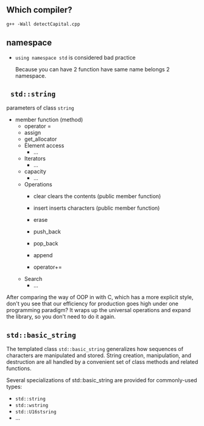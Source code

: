 ## Which compiler?
` g++ -Wall detectCapital.cpp `

## namespace
* `using namespace std` is considered bad practice

  Because you can have 2 function have same name belongs 2 namespace.
## ` std::string`
parameters of class `string`
* member function (method)
  * operator =
  * assign
  * get_allocator
  * Element access
    * ...
  * Iterators
    * ...
  * capacity
    * ...
  * Operations
    * clear clears the contents (public member function)
    * insert inserts characters (public member function)
    * erase
    * push_back

    * pop_back
    * append
    * operator+=
  * Search
    * ...

After comparing the way of OOP in with C, which has a more explicit style, don't you see that our efficiency for production goes high under one programming paradigm? It wraps up the universal operations and expand the library, so you don't need to do it again.

## `std::basic_string`

  The templated class `std::basic_string` generalizes how sequences of characters are manipulated and stored. String creation, manipulation, and destruction are all handled by a convenient set of class methods and related functions.

  Several specializations of std::basic_string are provided for commonly-used types:
  * `std::string`
  * `std::wstring`
  * `std::U16stsring`
  * ...
